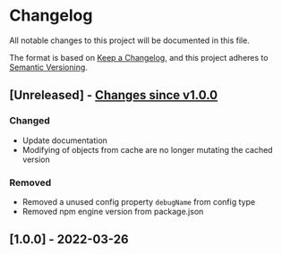 # Changelog

All notable changes to this project will be documented in this file.

The format is based on [Keep a Changelog](https://keepachangelog.com/en/1.0.0/),
and this project adheres to [Semantic Versioning](https://semver.org/spec/v2.0.0.html).

## [Unreleased] - [Changes since v1.0.0](https://github.com/y-kalka/cached-async-fnc/compare/v1.0.0...main)

### Changed

- Update documentation
- Modifying of objects from cache are no longer mutating the cached version

### Removed

- Removed a unused config property `debugName` from config type
- Removed npm engine version from package.json

## [1.0.0] - 2022-03-26
